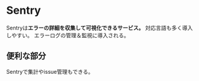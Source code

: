 # Sentry

Sentryは**エラーの詳細を収集して可視化できるサービス。**
対応言語も多く導入しやすい。
エラーログの管理＆監視に導入される。

## 便利な部分

Sentryで集計やissue管理もできる。

